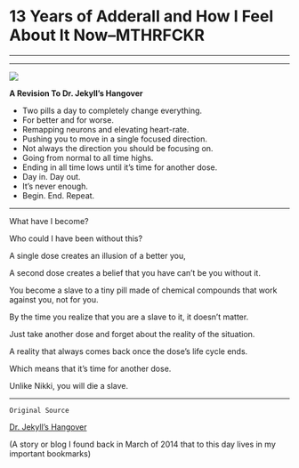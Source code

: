 # 13 Years of Adderall and How I Feel About It Now–MTHRFCKR

---
___

![](https://c0debl0ck.files.wordpress.com/2022/02/21040d42-b98a-4aa5-97b3-f0f2a3cb9449.jpg?w=1024)

**A Revision To Dr. Jekyll’s Hangover**

- Two pills a day to completely change everything.  
- For better and for worse.  
- Remapping neurons and elevating heart-rate.  
- Pushing you to move in a single focused direction.  
- Not always the direction you should be focusing on.  
- Going from normal to all time highs.  
- Ending in all time lows until it’s time for another dose.  
- Day in. Day out.  
- It’s never enough.  
- Begin. End. Repeat.

___

What have I become?

Who could I have been without this?

A single dose creates an illusion of a better you,

A second dose creates a belief that you have can’t be you without it.

You become a slave to a tiny pill made of chemical compounds that work against you, not for you.

By the time you realize that you are a slave to it, it doesn’t matter.

Just take another dose and forget about the reality of the situation.

A reality that always comes back once the dose’s life cycle ends.

Which means that it’s time for another dose.

Unlike Nikki, you will die a slave.

___

`Original Source`

[Dr. Jekyll’s Hangover](http://quittingadderall.com/dr-jekylls-hangover/)

(A story or blog I found back in March of 2014 that to this day lives in my important bookmarks)

